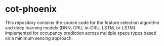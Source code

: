 # cot-phoenix
This repository contains the source code for the feature selection algorithm and deep learning models (DNN, GRU, bi-GRU, LSTM, bi-LSTM) implemented for occupancy prediction across multiple space types based on a minimum sensing approach.

